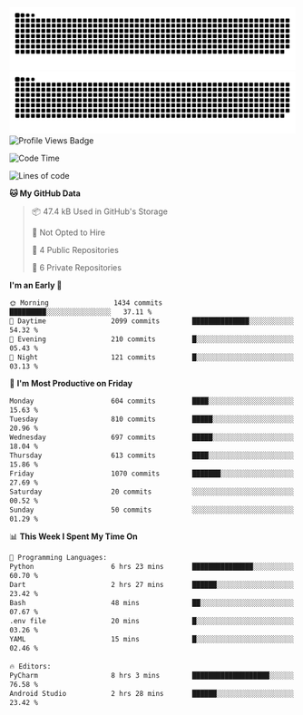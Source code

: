 <img src="https://github.com/nielsbaggerman/nielsbaggerman/blob/output/github-contribution-grid-snake.svg#gh-light-mode-only" alt="GitHub Snake Light">
<img src="https://github.com/nielsbaggerman/nielsbaggerman/blob/output/github-contribution-grid-snake-dark.svg#gh-dark-mode-only" alt="GitHub Snake Dark">
<img src="https://komarev.com/ghpvc/?username=nielsbaggerman&amp;label=Profile+Views" alt="Profile Views Badge" />

<!--START_SECTION:waka-->
![Code Time](http://img.shields.io/badge/Code%20Time-2%2C097%20hrs%2015%20mins-blue)

![Lines of code](https://img.shields.io/badge/From%20Hello%20World%20I%27ve%20Written-7.2%20million%20lines%20of%20code-blue)

**🐱 My GitHub Data** 

> 📦 47.4 kB Used in GitHub's Storage 
 > 
> 🚫 Not Opted to Hire
 > 
> 📜 4 Public Repositories 
 > 
> 🔑 6 Private Repositories 
 > 
**I'm an Early 🐤** 

```text
🌞 Morning                1434 commits        █████████░░░░░░░░░░░░░░░░   37.11 % 
🌆 Daytime                2099 commits        ██████████████░░░░░░░░░░░   54.32 % 
🌃 Evening                210 commits         █░░░░░░░░░░░░░░░░░░░░░░░░   05.43 % 
🌙 Night                  121 commits         █░░░░░░░░░░░░░░░░░░░░░░░░   03.13 % 
```
📅 **I'm Most Productive on Friday** 

```text
Monday                   604 commits         ████░░░░░░░░░░░░░░░░░░░░░   15.63 % 
Tuesday                  810 commits         █████░░░░░░░░░░░░░░░░░░░░   20.96 % 
Wednesday                697 commits         █████░░░░░░░░░░░░░░░░░░░░   18.04 % 
Thursday                 613 commits         ████░░░░░░░░░░░░░░░░░░░░░   15.86 % 
Friday                   1070 commits        ███████░░░░░░░░░░░░░░░░░░   27.69 % 
Saturday                 20 commits          ░░░░░░░░░░░░░░░░░░░░░░░░░   00.52 % 
Sunday                   50 commits          ░░░░░░░░░░░░░░░░░░░░░░░░░   01.29 % 
```


📊 **This Week I Spent My Time On** 

```text
💬 Programming Languages: 
Python                   6 hrs 23 mins       ███████████████░░░░░░░░░░   60.70 % 
Dart                     2 hrs 27 mins       ██████░░░░░░░░░░░░░░░░░░░   23.42 % 
Bash                     48 mins             ██░░░░░░░░░░░░░░░░░░░░░░░   07.67 % 
.env file                20 mins             █░░░░░░░░░░░░░░░░░░░░░░░░   03.26 % 
YAML                     15 mins             █░░░░░░░░░░░░░░░░░░░░░░░░   02.46 % 

🔥 Editors: 
PyCharm                  8 hrs 3 mins        ███████████████████░░░░░░   76.58 % 
Android Studio           2 hrs 28 mins       ██████░░░░░░░░░░░░░░░░░░░   23.42 % 
```


<!--END_SECTION:waka-->
